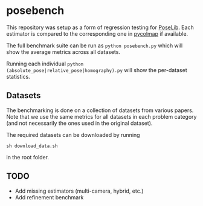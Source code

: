 # posebench

This repository was setup as a form of regression testing for [PoseLib](https://github.com/vlarsson/PoseLib). Each estimator is compared to the corresponding one in [pycolmap](https://github.com/colmap/pycolmap) if available.

The full benchmark suite can be run as ```python posebench.py``` which will show the average metrics across all datasets. 

Running each individual ```python (absolute_pose|relative_pose|homography).py``` will show the per-dataset statistics.
## Datasets

The benchmarking is done on a collection of datasets from various papers. Note that we use the same metrics for all datasets in each problem category (and not necessarily the ones used in the original dataset).

The required datasets can be downloaded by running 

```
sh download_data.sh
```

in the root folder.

## TODO

* Add missing estimators (multi-camera, hybrid, etc.)
* Add refinement benchmark
